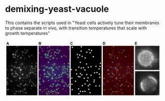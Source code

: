 # demixing-yeast-vacuole
This contains the scripts used in "Yeast cells actively tune their membranes to phase separate in vivo, with transition temperatures that scale with growth temperatures"

![](src/images/workflow.png)

